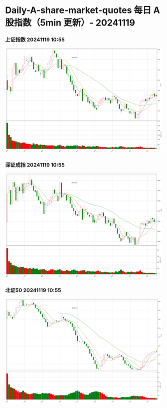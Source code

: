 
# Daily-A-share-market-quotes 每日 A 股指数（5min 更新）- 20241119

### 上证指数 20241119 10:55
![](./fig/2024/11/20241119-sh000001.png)

### 深证成指 20241119 10:55
![](./fig/2024/11/20241119-sz399001.png)

### 北证50 20241119 10:55
![](./fig/2024/11/20241119-bj899050.png)
